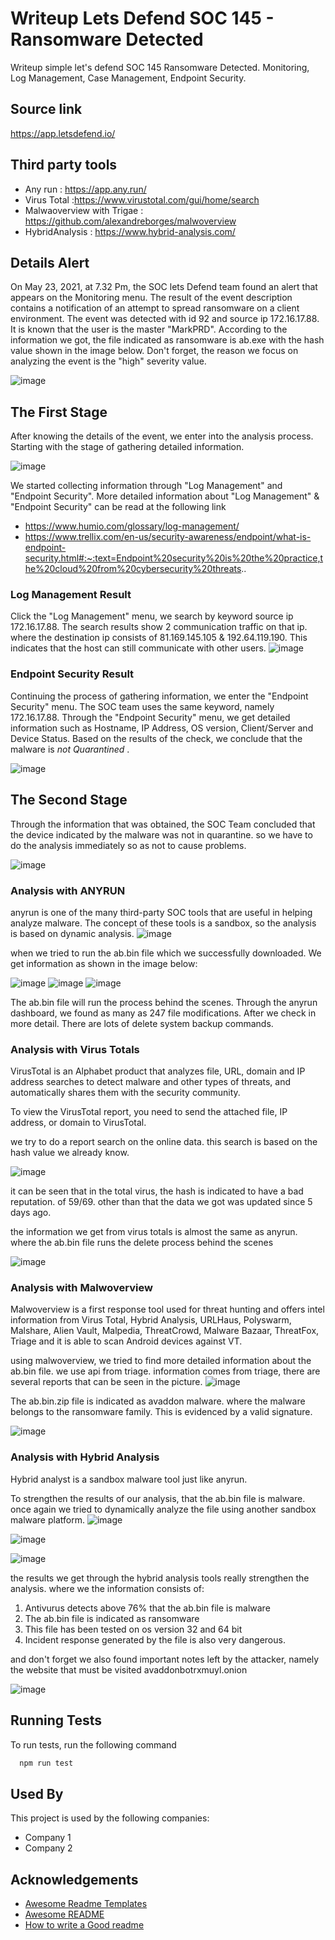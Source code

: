 # Writeup Lets Defend SOC 145 - Ransomware Detected

Writeup simple let's defend SOC 145 Ransomware Detected. Monitoring, Log Management, Case Management, Endpoint Security.
## Source link

https://app.letsdefend.io/
## Third party tools
- Any run : https://app.any.run/
- Virus Total :https://www.virustotal.com/gui/home/search
- Malwaoverview with Trigae : https://github.com/alexandreborges/malwoverview
- HybridAnalysis : https://www.hybrid-analysis.com/


## Details Alert 
On May 23, 2021, at 7.32 Pm, the SOC lets Defend team found an alert that appears on the Monitoring menu. The result of the event description contains a notification of an attempt to spread ransomware on a client environment. The event was detected with id 92 and source ip 172.16.17.88. It is known that the user is the master "MarkPRD". According to the information we got, the file indicated as ransomware is ab.exe with the hash value shown in the image below. Don't forget, the reason we focus on analyzing the event is the "high" severity value.

![image](https://user-images.githubusercontent.com/43168046/169574634-88951164-9284-4b44-a5eb-866b4ddbcd6c.png)


## The First Stage

After knowing the details of the event, we enter into the analysis process. Starting with the stage of gathering detailed information.

![image](https://user-images.githubusercontent.com/43168046/169574880-cff29123-30c3-445b-bf32-0b9fa13ebf63.png)

We started collecting information through "Log Management" and "Endpoint Security". More detailed information about "Log Management" & "Endpoint Security" can be read at the following link
- https://www.humio.com/glossary/log-management/
- https://www.trellix.com/en-us/security-awareness/endpoint/what-is-endpoint-security.html#:~:text=Endpoint%20security%20is%20the%20practice,the%20cloud%20from%20cybersecurity%20threats..

### Log Management Result

Click the "Log Management" menu, we search by keyword source ip 172.16.17.88. The search results show 2 communication traffic on that ip. where the destination ip consists of 81.169.145.105 & 192.64.119.190. This indicates that the host can still communicate with other users.
![image](https://user-images.githubusercontent.com/43168046/169577229-6e2654dc-7e3a-4210-9c5c-d7a032038385.png)

### Endpoint Security Result

Continuing the process of gathering information, we enter the "Endpoint Security" menu. The SOC team uses the same keyword, namely 172.16.17.88. Through the "Endpoint Security" menu, we get detailed information such as Hostname, IP Address, OS version, Client/Server and Device Status. Based on the results of the check, we conclude that the malware is *not Quarantined* .

![image](https://user-images.githubusercontent.com/43168046/169579671-bbee3c36-e8e0-4602-9dbc-d2b218f65b09.png)

## The Second Stage

Through the information that was obtained, the SOC Team concluded that the device indicated by the malware was not in quarantine. so we have to do the analysis immediately so as not to cause problems.

![image](https://user-images.githubusercontent.com/43168046/169581092-2196e2e0-8b7e-4a9e-9a58-b0d113121592.png)

### Analysis with ANYRUN
anyrun is one of the many third-party SOC tools that are useful in helping analyze malware. The concept of these tools is a sandbox, so the analysis is based on dynamic analysis.
![image](https://user-images.githubusercontent.com/43168046/169577229-6e2654dc-7e3a-4210-9c5c-d7a032038385.png)

when we tried to run the ab.bin file which we successfully downloaded. We get information as shown in the image below:


![image](https://user-images.githubusercontent.com/43168046/169650695-d7beec92-1b8d-4639-a873-7dbef5d3d136.png)
![image](https://user-images.githubusercontent.com/43168046/169650716-261a8051-9575-466c-a4f3-2f907cd95476.png)
![image](https://user-images.githubusercontent.com/43168046/169650723-a2f2cb54-9866-410b-bd4f-19cb627353c8.png)

The ab.bin file will run the process behind the scenes. Through the anyrun dashboard, we found as many as 247 file modifications. After we check in more detail. There are lots of delete system backup commands.

### Analysis with Virus Totals
VirusTotal is an Alphabet product that analyzes file, URL, domain and IP address searches to detect malware and other types of threats, and automatically shares them with the security community.

To view the VirusTotal report, you need to send the attached file, IP address, or domain to VirusTotal. 

we try to do a report search on the online data. this search is based on the hash value we already know.

![image](https://user-images.githubusercontent.com/43168046/169657968-23c22722-7dc3-4494-8f02-4ffe6b8fadaa.png)

it can be seen that in the total virus, the hash is indicated to have a bad reputation. of 59/69. other than that the data we got was updated since 5 days ago.  

the information we get from virus totals is almost the same as anyrun. where the ab.bin file runs the delete process behind the scenes

![image](https://user-images.githubusercontent.com/43168046/169658200-f1a3803a-b2b2-4498-b702-265fbad7529c.png)

### Analysis with Malwoverview
Malwoverview is a first response tool used for threat hunting and offers intel information from Virus Total, Hybrid Analysis, URLHaus, Polyswarm, Malshare, Alien Vault, Malpedia, ThreatCrowd, Malware Bazaar, ThreatFox, Triage and it is able to scan Android devices against VT.

using malwoverview, we tried to find more detailed information about the ab.bin file. we use api from triage. information comes from triage, there are several reports that can be seen in the picture.
![image](https://user-images.githubusercontent.com/43168046/169661766-8144c9ee-4088-4775-a953-49d14077c091.png)

The ab.bin.zip file is indicated as avaddon malware. where the malware belongs to the ransomware family. This is evidenced by a valid signature.

![image](https://user-images.githubusercontent.com/43168046/169661776-27c17879-0946-4d87-be1e-5449acdd0982.png)


### Analysis with Hybrid Analysis
Hybrid analyst is a sandbox malware tool just like anyrun.

To strengthen the results of our analysis, that the ab.bin file is malware. once again we tried to dynamically analyze the file using another sandbox malware platform.
![image](https://user-images.githubusercontent.com/43168046/169661908-7e32a012-4863-43e5-aa50-961c314dcde0.png)

![image](https://user-images.githubusercontent.com/43168046/169661920-f9ba78df-6125-441b-a2ca-0c729c14bee2.png)

![image](https://user-images.githubusercontent.com/43168046/169661935-5c8b1a8a-60a6-45ab-b8d1-147e4e4e11a8.png)

the results we get through the hybrid analysis tools really strengthen the analysis. where we the information consists of:
1. Antivurus detects above 76% that the ab.bin file is malware
2. The ab.bin file is indicated as ransomware
3. This file has been tested on os version 32 and 64 bit
4. Incident response generated by the file is also very dangerous.

and don't forget we also found important notes left by the attacker, namely the website that must be visited avaddonbotrxmuyl.onion

![image](https://user-images.githubusercontent.com/43168046/169662231-1cc30bb6-62b5-4912-8b83-a5e0c4f2324a.png)



## Running Tests

To run tests, run the following command

```bash
  npm run test
```


## Used By

This project is used by the following companies:

- Company 1
- Company 2


## Acknowledgements

 - [Awesome Readme Templates](https://awesomeopensource.com/project/elangosundar/awesome-README-templates)
 - [Awesome README](https://github.com/matiassingers/awesome-readme)
 - [How to write a Good readme](https://bulldogjob.com/news/449-how-to-write-a-good-readme-for-your-github-project)

